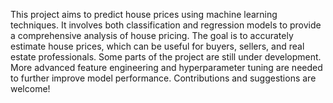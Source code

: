 This project aims to predict house prices using machine learning techniques. It involves both classification and regression models to provide a comprehensive analysis of house pricing. The goal is to accurately estimate house prices, which can be useful for buyers, sellers, and real estate professionals.
Some parts of the project are still under development. More advanced feature engineering and hyperparameter tuning are needed to further improve model performance. Contributions and suggestions are welcome!
